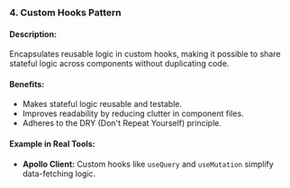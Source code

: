 ### **4. Custom Hooks Pattern**

#### Description:

Encapsulates reusable logic in custom hooks, making it possible to share stateful logic across components without duplicating code.

#### Benefits:

- Makes stateful logic reusable and testable.
- Improves readability by reducing clutter in component files.
- Adheres to the DRY (Don't Repeat Yourself) principle.

#### Example in Real Tools:

- **Apollo Client:** Custom hooks like `useQuery` and `useMutation` simplify data-fetching logic.